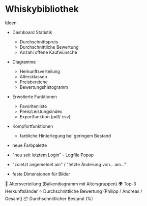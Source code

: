 # Whiskybibliothek

Ideen
- Dashboard Statistik
  - Durchschnittspreis
  - Durchschnittliche Bewertung
  - Anzahl offene Kaufwünsche
- Diagramme
  - Herkunftsverteilung
  - Altersklassen
  - Preisbereiche
  - Bewertungshistogramm
- Erweiterte Funktionen
  - Favoritenliste
  - Preis/Leistungsindex
  - Exportfunktion (pdf/ csv)
- Kompfortfunktionen
  - farbliche Hinterlegung bei geringem Bestand

- neue Farbpalette
- "neu seit letztem Login" - Logfile Popup
- "zuletzt angemeldet am" / "letzte Änderung von... am..."
- feste Dimensionen für Bilder


🥃 Altersverteilung (Balkendiagramm mit Altersgruppen)
🌍 Top-3 Herkunftsländer
⭐ Durchschnittliche Bewertung (Philipp / Andreas / Gesamt)
📦 Durchschnittlicher Bestand (%)
